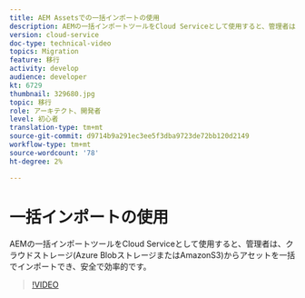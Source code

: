 ```yaml
---
title: AEM Assetsでの一括インポートの使用
description: AEMの一括インポートツールをCloud Serviceとして使用すると、管理者は、クラウドストレージ(Azure BlobストレージまたはAmazonS3)からアセットを一括でインポートでき、安全で効率的です。
version: cloud-service
doc-type: technical-video
topics: Migration
feature: 移行
activity: develop
audience: developer
kt: 6729
thumbnail: 329680.jpg
topic: 移行
role: アーキテクト、開発者
level: 初心者
translation-type: tm+mt
source-git-commit: d9714b9a291ec3ee5f3dba9723de72bb120d2149
workflow-type: tm+mt
source-wordcount: '78'
ht-degree: 2%

---
```



# 一括インポートの使用

AEMの一括インポートツールをCloud Serviceとして使用すると、管理者は、クラウドストレージ(Azure BlobストレージまたはAmazonS3)からアセットを一括でインポートでき、安全で効率的です。

>[!VIDEO](https://video.tv.adobe.com/v/329680/?quality=12&learn=on)
